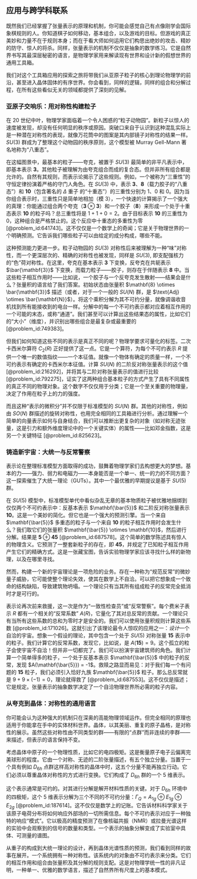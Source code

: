 ## 应用与跨学科联系

既然我们已经掌握了张量表示的原理和机制，你可能会感觉自己有点像刚学会国际象棋规则的人。你知道棋子如何移动，基本组合，以及游戏的目标。但游戏的真正美妙和力量不在于规则本身；而在于看大师如何运用它们构思出绝妙的攻击、精妙的防守、惊人的将杀。同样，张量表示的机制不仅仅是抽象的数学练习。它是自然界书写其最深层秘密的语言，是物理学家用来解读现有世界和设计新的假想世界的通用工具箱。

我们对这个工具箱应用的探索之旅将带我们从亚原子粒子的核心到理论物理学的前沿，甚至进入晶体固体的有序世界。你会看到，同样的逻辑，同样的组合和分解过程，在所有这些看似无关的领域都提供了深刻的见解。

### 亚原子交响乐：用对称性构建粒子

在 20 世纪中叶，物理学家面临着一个令人困惑的“粒子动物园”。新粒子以惊人的速度被发现，却没有任何明显的秩序或原因。突破口来自于认识到这种混乱实际上是一种潜在对称性的表现，就像万花筒中的图案是其内部镜子对称性的结果一样。$SU(3)$ 群成为了整理这个动物园的秩序原则，这个模型被 Murray Gell-Mann 著名地称为“八重态”。

在这幅图景中，最基本的粒子——夸克，被置于 $SU(3)$ 最简单的非平凡表示中，即基本表示 $\mathbf{3}$。其他粒子被理解为由夸克组合而成的复合态。但并非所有组合都是允许的。自然有其规则，而表示论揭示了这些规则。例如，一个被称为“三重性”的守恒定律扮演着严格的守门人角色。在 $SU(3)$ 中，表示 $\mathbf{3}$、$\mathbf{8}$（载力胶子的“八重态”）和 $\mathbf{10}$（包含著名的 $\Delta$ 重子 的“十重态”）的三重性分别为 $1$、$0$ 和 $0$。因为当你组合表示时，三重性只是简单地相加（模 3），一个快速的计算揭示了一个强大的真理：你能通过组合两个夸克（$\mathbf{3} \otimes \mathbf{3}$）和一个胶子（$\mathbf{8}$）来形成一个处于十重态表示 $\mathbf{10}$ 的粒子吗？总三重性将是 $1+1+0 = 2$。由于目标表示 $\mathbf{10}$ 的三重性为 $0$，这种组合是严格禁止的。这个反应中十重态的多重性为零 [@problem_id:641743]。这不仅仅是一个数学上的奇闻；它是关于物理世界的一个明确预测。它告诉我们哪些粒子可以由给定的成分构成，哪些不能。

这种预测能力更进一步。粒子动物园的 $SU(3)$ 对称性后来被理解为一种“味”对称性，而一个更深层次的、精确的对称性也被发现，同样是 $SU(3)$, 即支配强核力的“色”荷对称性。在这里，夸克在基本表示 $\mathbf{3}$ 下变换，反夸克在共轭表示 $\bar{\mathbf{3}}$ 下变换，而载力粒子——胶子，则存在于伴随表示 $\mathbf{8}$ 中。当这些粒子相互作用时——比如说，一个胶子与一个反夸克发生散射——结果会是什么？张量积的语言给了我们答案。初始状态由张量积 $\mathbf{8} \otimes \bar{\mathbf{3}}$ 描述（或者，对于一个一般的 $SU(N)$ 群，是 $\text{Adj} \otimes \bar{\mathbf{N}}$）。将这个乘积分解为其不可约分量，就像调谐收音机找到所有能接收到的电台一样。分解中的每一个不可约表示都对应着相互作用的一个可能的末态，或称“通道”。我们甚至可以计算出这些结果态的属性，比如它们的“大小”（维度），并识别出哪些组合是最复杂或最重要的 [@problem_id:749383]。

但我们如何知道这些不同的表示是真正不同的呢？物理学要求可量化的标签。二次卡西米尔算符 $C_2(R)$ 正好提供了这一点。它是一个算符，为每个不可约表示 $R$ 提供一个唯一的数值指纹——一个本征值。就像一个物体有确定的质量一样，一个不可约表示有确定的卡西米尔本征值。计算 $SU(N)$ 的二阶反对称张量表示的这个值 [@problem_id:216292]，并将其与二阶对称张量表示的值进行比较 [@problem_id:792275]，证实了这两种组合基本粒子的方式产生了具有不同属性的真正不同的物理对象。这个数字不仅仅用于分类；它是一个至关重要的物理量，决定了作用在粒子上的力的强度。

而且这种“表示的微积分”并不仅限于标准模型的 $SU(N)$ 群。其他的对称性，例如由 $SO(N)$ 群描述的旋转对称性，也用完全相同的工具箱进行分析。通过理解一个简单的向量表示如何与自身结合，我们可以推断出更复杂的对象（如对称无迹张量，这是引力和额外维度理论中的一个关键实体）的属性——比如邓金指数，这是另一个关键特征 [@problem_id:825623]。

### 铸造新宇宙：大统一与反常警察

表示论在整理标准模型方面取得的成功，鼓舞着物理学家们去构想更大的梦想。基本的力——强力、弱力和电磁力——本身能否是一个单一、统一的力的不同方面？这一探索催生了大统一理论（GUTs）。其中一个最优雅的早期提议是基于 $SU(5)$ 群。

在 $SU(5)$ 模型中，标准模型单代中看似杂乱无章的基本物质粒子被优雅地捆绑到仅仅两个不可约表示中：反基本表示 $\mathbf{\bar{5}}$ 和二阶反对称张量表示 $\mathbf{10}$。这是一个美妙的简化。但它也是一个强大的预测引擎。当一个来自 $\mathbf{\bar{5}}$ 多重态的粒子与一个来自 $\mathbf{10}$ 的粒子相互作用时会发生什么？我们取它们的张量积 $\mathbf{\bar{5}} \otimes \mathbf{10}$，然后进行分解。结果是 $\mathbf{5} \oplus \mathbf{45}$ [@problem_id:687578]。这个简单的数学陈述具有惊人的物理含义。它预测了一整套新粒子的存在，即 $\mathbf{45}$，并规定了已知粒子相互作用产生它们的精确方式。这是一张藏宝图，告诉实验物理学家应该寻找什么样的新物理，以及在哪里寻找。

然而，构建一个新的宇宙理论是一项危险的业务。存在一种称为“规范反常”的微妙量子威胁，它可能使整个理论失效，使其在数学上不自洽。可以把它想象成一个致命的结构缺陷，导致建筑物坍塌。一个理论只有当其所有组成粒子的反常完全抵消时才是可行的。

表示论再次前来救援，这一次是作为“一致性检查员”或“反常警察”。每个费米子表示 $R$ 都有一个相关的“反常系数” $A(R)$，它量化了其对总反常的贡献。一个理论只有当所有这些系数的总和为零时才是安全的。我们可以使用张量积规则计算这些系数 [@problem_id:171026]。这就引出了该理论最令人惊叹的应用之一：*设计*一个自洽的宇宙。想象一个假设的理论，其中包含一个处于 $SU(5)$ 对称张量 $\mathbf{15}$ 表示中的粒子。我们计算它的反常系数，发现它，比如说，是 $A(\mathbf{15}) = 9$。这个孤立的粒子会使宇宙不自洽！但并非一切都完了。我们可以扮演宇宙建筑师的角色。我们计算一个简单得多的粒子，一个处于反基本表示 $\mathbf{\bar{5}}$ 中的粒子的反常，发现 $A(\mathbf{\bar{5}}) = -1$。救赎之路显而易见：对于我们每一个有问题的 $\mathbf{15}$ 粒子，我们必须引入恰好九族 $\mathbf{\bar{5}}$ 粒子。那么总反常就是 $9 + 9 \times (-1) = 0$，理论就得救了 [@problem_id:687553]。这不仅仅是描述；它是规定。张量表示的抽象数学决定了一个自洽物理世界所必需的粒子内容。

### 从夸克到晶体：对称性的通用语言

你可能会认为这种强大的机制只在深奥的高能物理领域运作。但完全相同的原理也适用于你能拿在手中的实体材料世界。晶体，以其美丽、重复的原子晶格，是对称性的展示。虽然这些对称性由不同类型的群——有限的“点群”而非连续的李群——来描述，但表示的语言保持不变。

考虑晶体中原子的一个物理性质，比如它的电四极矩。这是衡量原子电子云偏离完美球形的程度。它由一个对称、无迹的二阶张量描述，有五个独立分量。当置于一个具有例如 $D_{6h}$ 点群这样高对称性的晶体中时，这五个分量不能再独立行动。它们必须以尊重晶体对称性的方式进行变换。它们构成了 $D_{6h}$ 群的一个 5 维表示。

这个表示通常是可约的。对其进行分解是解开材料性质的关键。对于 $D_{6h}$ 环境中的四极矩，这个 5 维表示分解为三个不同的不可约分量：$\Gamma_Q = A_{1g} \oplus E_{1g} \oplus E_{2g}$ [@problem_id:187614]。这不仅仅是数学上的记账。它告诉材料科学家关于该原子电荷分布将如何响应外部场的一切所需信息。每个不可约表示对应于一种独特的响应“模式”。它以极高的精度预测了在像核磁共振（NMR）或拉曼光谱这样的实验中会观察到的信号的数量和类型。一个表示的抽象分解变成了实验室中具体、可测量的谱图。

从重子的构成到大统一理论的设计，再到晶体光谱性质的预测，我们看到同样的故事在展开。一个系统拥有一种对称性。该系统内的对象由不可约表示来分类。它们的相互作用和组合由张量积及其分解的规则支配。这是对物理学统一性的非凡证明，一种单一、优雅的数学语言，描述了自然界所有尺度上的基本模式。